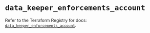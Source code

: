 # `data_keeper_enforcements_account`

Refer to the Terraform Registry for docs: [`data_keeper_enforcements_account`](https://registry.terraform.io/providers/keeper-security/keeper/1.2.0/docs/data-sources/enforcements_account).
